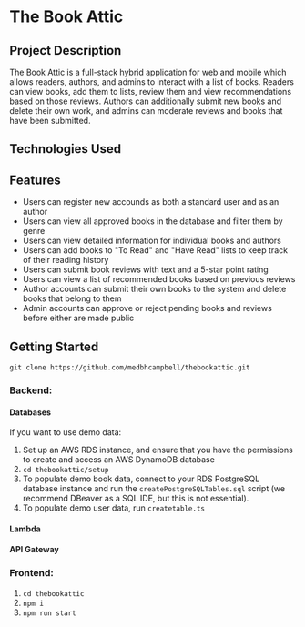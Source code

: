 # The Book Attic

## Project Description

The Book Attic is a full-stack hybrid application for web and mobile which allows readers, authors, and admins to interact with a list of books. Readers can view books, add them to lists, review them and view recommendations based on those reviews. Authors can additionally submit new books and delete their own work, and admins can moderate reviews and books that have been submitted.

## Technologies Used

## Features
* Users can register new accounds as both a standard user and as an author
* Users can view all approved books in the database and filter them by genre
* Users can view detailed information for individual books and authors
* Users can add books to "To Read" and "Have Read" lists to keep track of their reading history
* Users can submit book reviews with text and a 5-star point rating
* Users can view a list of recommended books based on previous reviews
* Author accounts can submit their own books to the system and delete books that belong to them
* Admin accounts can approve or reject pending books and reviews before either are made public

## Getting Started

`git clone https://github.com/medbhcampbell/thebookattic.git`

### Backend:

#### Databases

If you want to use demo data:
1. Set up an AWS RDS instance, and ensure that you have the permissions to create and access an AWS DynamoDB database
2. `cd thebookattic/setup`
3. To populate demo book data, connect to your RDS PostgreSQL database instance and run the `createPostgreSQLTables.sql` script (we recommend DBeaver as a SQL IDE, but this is not essential).
4. To populate demo user data, run `createtable.ts`

#### Lambda
 

#### API Gateway

### Frontend:

1. `cd thebookattic`
2. `npm i`
3. `npm run start`
